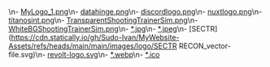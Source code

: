 \n- [MyLogo_1.png](https://cdn.statically.io/gh/Sudo-Ivan/MyWebsite-Assets/refs/heads/main/main/images/logo/MyLogo_1.png)\n- [datahinge.png](https://cdn.statically.io/gh/Sudo-Ivan/MyWebsite-Assets/refs/heads/main/main/images/logo/datahinge.png)\n- [discordlogo.png](https://cdn.statically.io/gh/Sudo-Ivan/MyWebsite-Assets/refs/heads/main/main/images/logo/discordlogo.png)\n- [nuxtlogo.png](https://cdn.statically.io/gh/Sudo-Ivan/MyWebsite-Assets/refs/heads/main/main/images/logo/nuxtlogo.png)\n- [titanosint.png](https://cdn.statically.io/gh/Sudo-Ivan/MyWebsite-Assets/refs/heads/main/main/images/logo/titanosint.png)\n- [TransparentShootingTrainerSim.png](https://cdn.statically.io/gh/Sudo-Ivan/MyWebsite-Assets/refs/heads/main/main/images/shootertrainersim/TransparentShootingTrainerSim.png)\n- [WhiteBGShootingTrainerSim.png](https://cdn.statically.io/gh/Sudo-Ivan/MyWebsite-Assets/refs/heads/main/main/images/shootertrainersim/WhiteBGShootingTrainerSim.png)\n- [*.jpg](https://cdn.statically.io/gh/Sudo-Ivan/MyWebsite-Assets/refs/heads/main/main/images/**/*.jpg)\n- [*.jpeg](https://cdn.statically.io/gh/Sudo-Ivan/MyWebsite-Assets/refs/heads/main/main/images/**/*.jpeg)\n- [SECTR](https://cdn.statically.io/gh/Sudo-Ivan/MyWebsite-Assets/refs/heads/main/main/images/logo/SECTR RECON_vector-file.svg)\n- [revolt-logo.svg](https://cdn.statically.io/gh/Sudo-Ivan/MyWebsite-Assets/refs/heads/main/main/images/logo/revolt-logo.svg)\n- [*.webp](https://cdn.statically.io/gh/Sudo-Ivan/MyWebsite-Assets/refs/heads/main/main/images/**/*.webp)\n- [*.ico](https://cdn.statically.io/gh/Sudo-Ivan/MyWebsite-Assets/refs/heads/main/main/images/**/*.ico)
